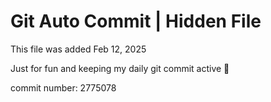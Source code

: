 # Git Auto Commit | Hidden File

This file was added Feb 12, 2025

Just for fun and keeping my daily git commit active 🤪

commit number: 2775078
